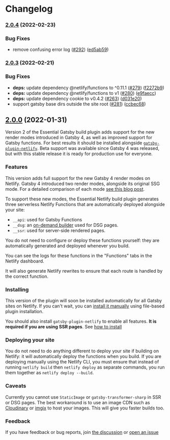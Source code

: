 # Changelog

### [2.0.4](https://github.com/netlify/netlify-plugin-gatsby/compare/plugin-gatsby-v2.0.3...plugin-gatsby-v2.0.4) (2022-02-23)


### Bug Fixes

* remove confusing error log ([#292](https://github.com/netlify/netlify-plugin-gatsby/issues/292)) ([ed5ab59](https://github.com/netlify/netlify-plugin-gatsby/commit/ed5ab59cc44ac6d5ac3a20524f96b0d61bcc35ac))

### [2.0.3](https://github.com/netlify/netlify-plugin-gatsby/compare/plugin-gatsby-v2.0.2...plugin-gatsby-v2.0.3) (2022-02-21)

### Bug Fixes

- **deps:** update dependency @netlify/functions to ^0.11.1
  ([#279](https://github.com/netlify/netlify-plugin-gatsby/issues/279))
  ([f2272b9](https://github.com/netlify/netlify-plugin-gatsby/commit/f2272b9033570038814b05a704a3504e4811f403))
- **deps:** update dependency @netlify/functions to v1
  ([#280](https://github.com/netlify/netlify-plugin-gatsby/issues/280))
  ([e9faecc](https://github.com/netlify/netlify-plugin-gatsby/commit/e9faecc79b24d5432409aa5dfbd3d19e15007901))
- **deps:** update dependency cookie to v0.4.2
  ([#263](https://github.com/netlify/netlify-plugin-gatsby/issues/263))
  ([d031e20](https://github.com/netlify/netlify-plugin-gatsby/commit/d031e201056847fed03c58c0710210dfd46d6fb5))
- support gatsby base dirs outside the site root
  ([#281](https://github.com/netlify/netlify-plugin-gatsby/issues/281))
  ([ccbec68](https://github.com/netlify/netlify-plugin-gatsby/commit/ccbec681bfce40598ca2a91945f29ee35b04603c))

## [2.0.0](https://github.com/netlify/netlify-plugin-gatsby/compare/v2.0.0-zz-beta.0...v2.0.0) (2022-01-31)

Version 2 of the Essential Gatsby build plugin adds support for the new render
modes introduced in Gatsby 4, as well as improved support for Gatsby functions.
For best results it should be installed alongside
[`gatsby-plugin-netlify`](https://github.com/netlify/gatsby-plugin-netlify/).
Beta support was available since Gatsby 4 was released, but with this stable
release it is ready for production use for everyone.

### Features

This version adds full support for the new Gatsby 4 render modes on Netlify.
Gatsby 4 introduced two render modes, alongside its original SSG mode. For a
detailed comparison of each mode
[see this blog post](https://www.netlify.com/blog/2021/09/16/run-gatsby-4-with-dsg-and-ssr-on-netlify-today/).

To support these new modes, the Essential Netlify build plugin generates three
serverless Netlify Functions that are automatically deployed alongside your
site:

- `__api`: used for Gatsby Functions
- `__dsg`: an
  [on-demand builder](https://docs.netlify.com/configure-builds/on-demand-builders/)
  used for DSG pages.
- `__ssr`: used for server-side rendered pages.

You do not need to configure or deploy these functions yourself: they are
automatically generated and deployed whenever you build.

You can see the logs for these functions in the "Functions" tabs in the Netlify
dashboard.

It will also generate Netlify rewrites to ensure that each route is handled by
the correct function.

### Installing

This version of the plugin will soon be installed automatically for all Gatsby
sites on Netlify. If you can't wait, you can
[install it manually](https://github.com/netlify/netlify-plugin-gatsby#installation)
using file-based plugin installation.

You should also install `gatsby-plugin-netlify` to enable all features. **It is
required if you are using SSR pages**. See
[how to install](https://github.com/netlify/netlify-plugin-gatsby#install-the-gatsby-plugin)

### Deploying your site

You do not need to do anything different to deploy your site if building on
Netlify: it will automatically deploy the functions when you build. If you are
deploying manually using the Netlify CLI, you must ensure that instead of
running `netlify build` then `netlify deploy` as separate commands, you run them
together as `netlify deploy --build`.

### Caveats

Currently you cannot use `StaticImage` or `gatsby-transformer-sharp` in SSR or
DSG pages. The best workaround is to use an image CDN such as
[Cloudinary](https://www.gatsbyjs.com/docs/how-to/images-and-media/using-cloudinary-image-service/)
or [imgix](https://github.com/imgix/gatsby) to host your images. This will give
you faster builds too.

### Feedback

If you have feedback or bug reports, join
[the discussion](https://github.com/netlify/netlify-plugin-gatsby/discussions)
or [open an issue](https://github.com/netlify/netlify-plugin-gatsby/issues)
